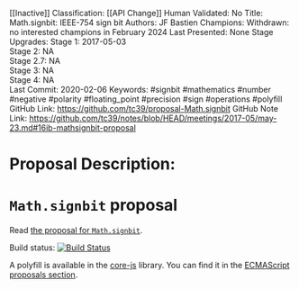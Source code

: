 [[Inactive]]
Classification: [[API Change]]
Human Validated: No
Title: Math.signbit: IEEE-754 sign bit
Authors: JF Bastien
Champions: Withdrawn: no interested champions in February 2024
Last Presented: None
Stage Upgrades: 
Stage 1: 2017-05-03  
Stage 2: NA  
Stage 2.7: NA  
Stage 3: NA  
Stage 4: NA  
Last Commit: 2020-02-06
Keywords: #signbit #mathematics #number #negative #polarity #floating_point #precision #sign #operations #polyfill
GitHub Link: https://github.com/tc39/proposal-Math.signbit
GitHub Note Link: https://github.com/tc39/notes/blob/HEAD/meetings/2017-05/may-23.md#16ib-mathsignbit-proposal

# Proposal Description:
# `Math.signbit` proposal

Read [the proposal for `Math.signbit`](https://tc39.github.io/proposal-Math.signbit/Math.signbit.html).

Build status: [![Build Status](https://travis-ci.org/tc39/proposal-Math.signbit.svg?branch=master)](https://travis-ci.org/tc39/proposal-Math.signbit)

A polyfill is available in the [core-js](https://github.com/zloirock/core-js) library. You can find it in the [ECMAScript proposals section](https://github.com/zloirock/core-js#mathsignbit).
